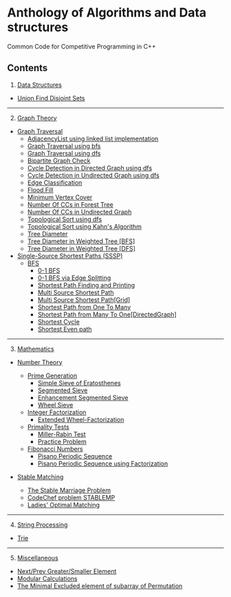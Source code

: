 # Anthology of Algorithms and Data structures
 Common Code for Competitive Programming in C++
 
## Contents
 1. [Data Structures](Data-Structures)
   - [Union Find Disjoint Sets](Data-Structures/UnionFindDisjointSets.cpp)

---

 2. [Graph Theory](Graph-Theory)
   - [Graph Traversal](Graph-Theory/Graph-Traversal)
     - [AdjacencyList using linked list implementation](Graph-Theory/Graph-Traversal/AdjacencyList[LinkedLlist].cpp)
     - [Graph Traversal using bfs](Graph-Theory/Graph-Traversal/GraphTraversal[BFS].cpp)
     - [Graph Traversal using dfs](Graph-Theory/Graph-Traversal/GraphTraversal[DFS].cpp)
     - [Bipartite Graph Check](Graph-Theory/Graph-Traversal/BipartiteGraph.cpp)
     - [Cycle Detection in Directed Graph using dfs](Graph-Theory/Graph-Traversal/CycleDetection[DirectedGraph_dfs].cpp)
     - [Cycle Detection in Undirected Graph using dfs](Graph-Theory/Graph-Traversal/CycleDetection[UndirectedGraph_dfs].cpp)
     - [Edge Classification](Graph-Theory/Graph-Traversal/EdgeClassification.cpp)
     - [Flood Fill](Graph-Theory/Graph-Traversal/FloodFill.cpp)
     - [Minimum Vertex Cover](Graph-Theory/Graph-Traversal/MinimumVertexCover[Tree].cpp)
     - [Number Of CCs in Forest Tree](Graph-Theory/Graph-Traversal/NumberOfCCs[ForestTree].cpp)
     - [Number Of CCs in Undirected Graph](Graph-Theory/Graph-Traversal/NumberOfCCs[UndirectedGraph].cpp)
     - [Topological Sort using dfs](Graph-Theory/Graph-Traversal/TopologicalSort[DFS].cpp)
     - [Topological Sort using Kahn's Algorithm](Graph-Theory/Graph-Traversal/TopologicalSort[KahnsAlgorithm].cpp)
     - [Tree Diameter](Graph-Theory/Graph-Traversal/TreeDiameter.cpp)
     - [Tree Diameter in Weighted Tree [BFS]](Graph-Theory/Graph-Traversal/TreeDiameter[Weighted-BFS].cpp)
     - [Tree Diameter in Weighted Tree [DFS]](Graph-Theory/Graph-Traversal/TreeDiameter[Weighted-DFS].cpp)
   - [Single-Source Shortest Paths (SSSP)](Graph-Theory/Single-Source-Shortest-Paths-(SSSP))
     - [BFS](Graph-Theory/Single-Source-Shortest-Paths-(SSSP)/BFS)
       - [0-1 BFS](Graph-Theory/Single-Source-Shortest-Paths-(SSSP)/BFS/0-1-BFS.cpp)
       - [0-1 BFS via Edge Splitting](Graph-Theory/Single-Source-Shortest-Paths-(SSSP)/BFS/0-1-BFS-via-EdgeSplitting.cpp)
       - [Shortest Path Finding and Printing](Graph-Theory/Single-Source-Shortest-Paths-(SSSP)/BFS/SPFindingAndPrinting.cpp)
       - [Multi Source Shortest Path](Graph-Theory/Single-Source-Shortest-Paths-(SSSP)/BFS/MSSP.cpp)
       - [Multi Source Shortest Path[Grid]](Graph-Theory/Single-Source-Shortest-Paths-(SSSP)/BFS/MSSP[Grid].cpp)
       - [Shortest Path from One To Many](Graph-Theory/Single-Source-Shortest-Paths-(SSSP)/BFS/OneToMany.cpp)
       - [Shortest Path from Many To One[DirectedGraph]](Graph-Theory/Single-Source-Shortest-Paths-(SSSP)/BFS/ManyToOne[DirectedGraph].cpp)
       - [Shortest Cycle](Graph-Theory/Single-Source-Shortest-Paths-(SSSP)/BFS/Shortest-Cycle.cpp)
       - [Shortest Even path](Graph-Theory/Single-Source-Shortest-Paths-(SSSP)/BFS/Shortest-Even-path.cpp)

---

 3. [Mathematics](Mathematics)
   - [Number Theory](Mathematics/Number-Theory)
     - [Prime Generation](Mathematics/Number-Theory/Prime-Generation)
       - [Simple Sieve of Eratosthenes](Mathematics/Number-Theory/Prime-Generation/Simple-Sieve-Eratosthenes.cpp)
       - [Segmented Sieve](Mathematics/Number-Theory/Prime-Generation/Segmented-Sieve.cpp)
       - [Enhancement Segmented Sieve](Mathematics/Number-Theory/Prime-Generation/Enhancement_Segmented_sieve.cpp)
       - [Wheel Sieve](Mathematics/Number-Theory/Prime-Generation/Wheel-Sieve.cpp)
     - [Integer Factorization](Mathematics/Number-Theory/Integer-Factorization)
       - [Extended Wheel-Factorization](Mathematics/Number-Theory/Integer-Factorization/Extended-Wheel-Factorization.cpp)
     - [Primality Tests](Mathematics/Number-Theory/Primality-Tests)
       - [Miller-Rabin Test](Mathematics/Number-Theory/Primality-Tests/Miller-Rabin-Test.cpp)
       - [Practice Problem](Mathematics/Number-Theory/Primality-Tests/GCPC'15[Divisions-F].cpp)
     - [Fibonacci Numbers](Mathematics/Number-Theory/Fibonacci-Numbers)
       - [Pisano Periodic Sequence](Mathematics/Number-Theory/Fibonacci-Numbers/pisano-periodic-sequence.cpp)
       - [Pisano Periodic Sequence using Factorization](Mathematics/Number-Theory/Fibonacci-Numbers/pisano-periodic-sequence[Factorization].cpp)
       
   - [Stable Matching](Mathematics/Stable-Matching)
     - [The Stable Marriage Problem](Mathematics/Stable-Matching/ICPC-Live-Archive-3837-The-Stable-Marriage-Problem.cpp)
     - [CodeChef problem STABLEMP](Mathematics/Stable-Matching/CodeChef[STABLEMP].cpp)
     - [Ladies' Optimal Matching](Mathematics/Stable-Matching/UVa-1175-Ladies'-Choice.cpp)

---

 4. [String Processing](String-Processing)
   - [Trie](String-Processing/Trie.cpp)

---

 5. [Miscellaneous](Miscellaneous)
   - [Next/Prev Greater/Smaller Element](Miscellaneous/Next-Prev-Greater-Smaller-Element[using_stack].cpp)
   - [Modular Calculations](Miscellaneous/Modular-Calculations.cpp)
   - [The Minimal Excluded element of subarray of Permutation](Miscellaneous/The-MEX-of-subarray-of-Permutation.cpp)
  
